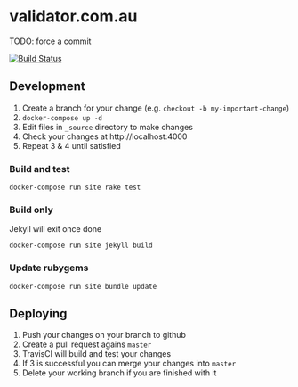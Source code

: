 # validator.com.au

TODO: force a commit

[![Build Status](https://www.travis-ci.org/strategicdata/validator.com.au.svg?branch=master)](https://www.travis-ci.org/strategicdata/validator.com.au)

## Development

1. Create a branch for your change (e.g. `checkout -b my-important-change`)
1. `docker-compose up -d`
1. Edit files in `_source` directory to make changes
1. Check your changes at http://localhost:4000
1. Repeat 3 & 4 until satisfied

### Build and test

`docker-compose run site rake test`

### Build only

Jekyll will exit once done

`docker-compose run site jekyll build`

### Update rubygems

`docker-compose run site bundle update`

## Deploying

1. Push your changes on your branch to github
1. Create a pull request agains `master`
1. TravisCI will build and test your changes
1. If 3 is successful you can merge your changes into `master`
1. Delete your working branch if you are finished with it

